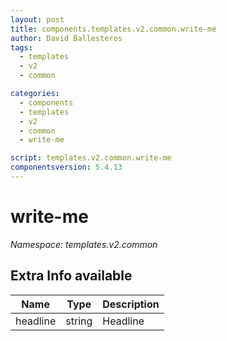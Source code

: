 ```yaml
---
layout: post
title: components.templates.v2.common.write-me
author: David Ballesteros
tags:
  - templates
  - v2
  - common

categories:
  - components
  - templates
  - v2
  - common
  - write-me

script: templates.v2.common.write-me
componentsversion: 5.4.13
---
```

# write-me

*Namespace: templates.v2.common*

## Extra Info available

| Name | Type | Description |
| --- | --- | --- |
| headline | string | Headline |